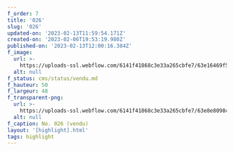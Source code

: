 ```yaml
---
f_order: 7
title: '026'
slug: '026'
updated-on: '2023-02-13T11:59:54.171Z'
created-on: '2023-02-06T19:53:19.980Z'
published-on: '2023-02-13T12:00:16.384Z'
f_image:
  url: >-
    https://uploads-ssl.webflow.com/6141f41868c3e33a265cbfe7/63e16469f58bf3029e1e52ce_026.jpg
  alt: null
f_status: cms/status/vendu.md
f_hauteur: 50
f_largeur: 48
f_transparent-png:
  url: >-
    https://uploads-ssl.webflow.com/6141f41868c3e33a265cbfe7/63e8e8098c09971831c28d7b_026.png
  alt: null
f_caption: No. 026 (vendu)
layout: '[highlight].html'
tags: highlight
---
```



